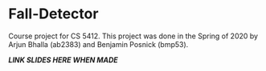 # Fall-Detector
Course project for CS 5412. This project was done in the Spring of 2020 by Arjun Bhalla (ab2383) and Benjamin Posnick (bmp53).

***LINK SLIDES HERE WHEN MADE***
